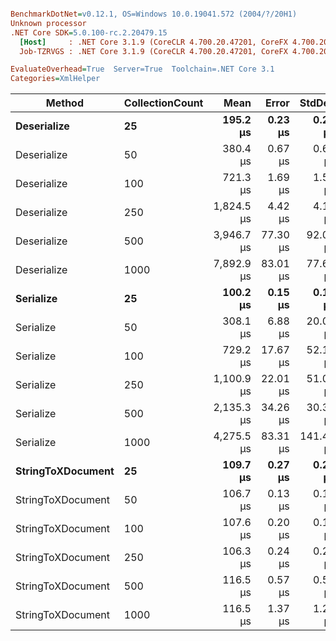 ``` ini

BenchmarkDotNet=v0.12.1, OS=Windows 10.0.19041.572 (2004/?/20H1)
Unknown processor
.NET Core SDK=5.0.100-rc.2.20479.15
  [Host]     : .NET Core 3.1.9 (CoreCLR 4.700.20.47201, CoreFX 4.700.20.47203), X64 RyuJIT
  Job-TZRVGS : .NET Core 3.1.9 (CoreCLR 4.700.20.47201, CoreFX 4.700.20.47203), X64 RyuJIT

EvaluateOverhead=True  Server=True  Toolchain=.NET Core 3.1  
Categories=XmlHelper  

```
|            Method | CollectionCount |       Mean |    Error |    StdDev |    Gen 0 |    Gen 1 |    Gen 2 |  Allocated |
|------------------ |---------------- |-----------:|---------:|----------:|---------:|---------:|---------:|-----------:|
|       **Deserialize** |              **25** |   **195.2 μs** |  **0.23 μs** |   **0.20 μs** |  **11.4746** |   **0.2441** |        **-** |  **102.81 KB** |
|       Deserialize |              50 |   380.4 μs |  0.67 μs |   0.63 μs |  21.4844 |   2.9297 |        - |  188.62 KB |
|       Deserialize |             100 |   721.3 μs |  1.69 μs |   1.58 μs |  39.0625 |        - |        - |  359.49 KB |
|       Deserialize |             250 | 1,824.5 μs |  4.42 μs |   4.13 μs |  95.7031 |  31.2500 |        - |   872.5 KB |
|       Deserialize |             500 | 3,946.7 μs | 77.30 μs |  92.02 μs |  66.4063 |  27.3438 |        - | 1722.72 KB |
|       Deserialize |            1000 | 7,892.9 μs | 83.01 μs |  77.65 μs |  78.1250 |  31.2500 |        - | 3425.74 KB |
|         **Serialize** |              **25** |   **100.2 μs** |  **0.15 μs** |   **0.14 μs** |  **15.7471** |   **2.8076** |        **-** |   **147.4 KB** |
|         Serialize |              50 |   308.1 μs |  6.88 μs |  20.06 μs |  25.8789 |  17.0898 |  12.2070 |  252.61 KB |
|         Serialize |             100 |   729.2 μs | 17.67 μs |  52.12 μs |  51.7578 |  34.1797 |  26.3672 |  479.08 KB |
|         Serialize |             250 | 1,100.9 μs | 22.01 μs |  51.01 μs |  91.7969 |  76.1719 |  54.6875 | 1173.37 KB |
|         Serialize |             500 | 2,135.3 μs | 34.26 μs |  30.37 μs | 148.4375 | 128.9063 | 101.5625 |    2320 KB |
|         Serialize |            1000 | 4,275.5 μs | 83.31 μs | 141.47 μs | 148.4375 | 117.1875 |  93.7500 | 4538.24 KB |
| **StringToXDocument** |              **25** |   **109.7 μs** |  **0.27 μs** |   **0.24 μs** |   **8.3008** |   **1.2207** |        **-** |   **72.95 KB** |
| StringToXDocument |              50 |   106.7 μs |  0.13 μs |   0.11 μs |   8.1787 |   1.4648 |        - |   72.95 KB |
| StringToXDocument |             100 |   107.6 μs |  0.20 μs |   0.19 μs |   8.1787 |   1.4648 |        - |   72.95 KB |
| StringToXDocument |             250 |   106.3 μs |  0.24 μs |   0.21 μs |   8.1787 |   1.2207 |        - |   72.95 KB |
| StringToXDocument |             500 |   116.5 μs |  0.57 μs |   0.53 μs |   8.1787 |   0.8545 |        - |   72.95 KB |
| StringToXDocument |            1000 |   116.5 μs |  1.37 μs |   1.22 μs |   8.1787 |   1.2207 |        - |   72.95 KB |
